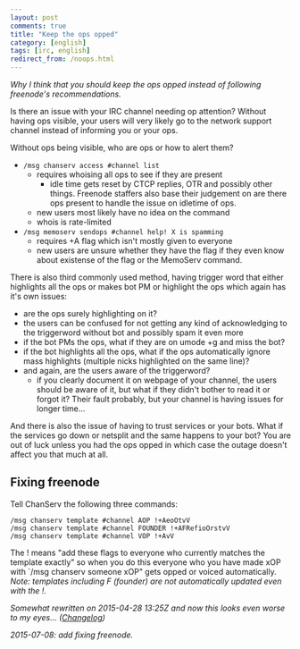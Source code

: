 ```yaml
---
layout: post
comments: true
title: "Keep the ops opped"
category: [english]
tags: [irc, english]
redirect_from: /noops.html
---
```


*Why I think that you should keep the ops opped instead of following
 freenode's recommendations.*

Is there an issue with your IRC channel needing op attention? Without
having ops visible, your users will very likely go to the network support
channel instead of informing you or your ops.

Without ops being visible, who are ops or how to alert them?

* `/msg chanserv access #channel list`
    * requires whoising all ops to see if they are present
        * idle time gets reset by CTCP replies, OTR and possibly other
          things. Freenode staffers also base their judgement on are there
          ops present to handle the issue on idletime of ops.
    * new users most likely have no idea on the command
    * whois is rate-limited
* `/msg memoserv sendops #channel help! X is spamming`
    * requires +A flag which isn't mostly given to everyone
    * new users are unsure whether they have the flag if they even know
      about existense of the flag or the MemoServ command.

There is also third commonly used method, having trigger word that either
highlights all the ops or makes bot PM or highlight the ops which again
has it's own issues:

* are the ops surely highlighting on it?
* the users can be confused for not getting any kind of acknowledging to
  the triggerword without bot and possibly spam it even more
* if the bot PMs the ops, what if they are on umode +g and miss the bot?
* if the bot highlights all the ops, what if the ops automatically ignore
  mass highlights (multiple nicks highlighted on the same line)?
* and again, are the users aware of the triggerword?
    * if you clearly document it on webpage of your channel, the users
      should be aware of it, but what if they didn't bother to read it or
      forgot it? Their fault probably, but your channel is having issues
      for longer time...

And there is also the issue of having to trust services or your bots.
What if the services go down or netsplit and the same happens to your bot?
You are out of luck unless you had the ops opped in which case the outage
doesn't affect you that much at all.

## Fixing freenode

Tell ChanServ the following three commands:

```
/msg chanserv template #channel AOP !+AeoOtvV
/msg chanserv template #channel FOUNDER !+AFRefioOrstvV
/msg chanserv template #channel VOP !+AvV
```

The ! means "add these flags to everyone who currently matches the template
exactly" so when you do this everyone who you have made xOP with
`/msg chanserv someone xOP" gets opped or voiced automatically.<br/>
*Note: templates including F (founder) are not automatically updated even
with the !.*

*Somewhat rewritten on 2015-04-28 13:25Z and now this looks even worse
to my eyes... ([Changelog](https://github.com/Mikaela/mikaela.github.io/commits/master/_posts/2015-04-01-keep-the-ops-opped.md))*

*2015-07-08: add fixing freenode.*
